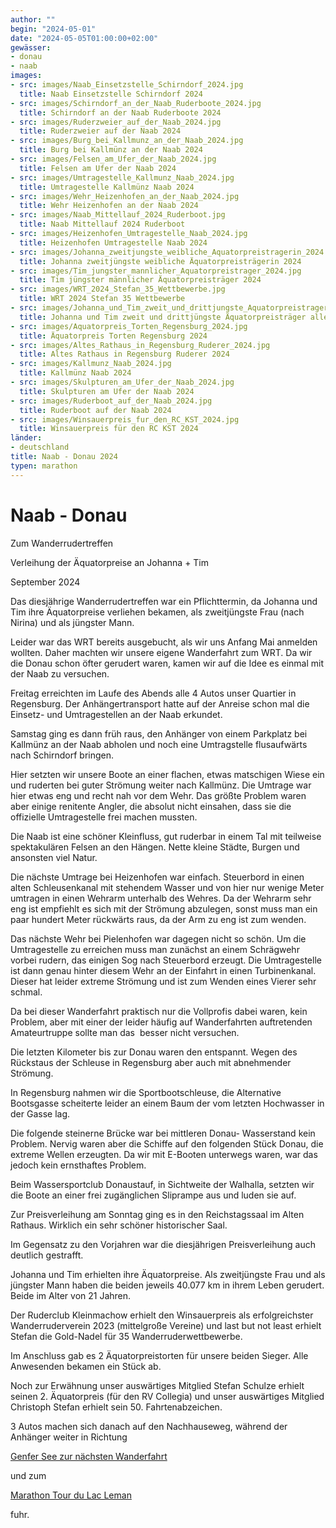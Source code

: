 ```yaml
---
author: ""
begin: "2024-05-01"
date: "2024-05-05T01:00:00+02:00"
gewässer:
- donau
- naab
images:
- src: images/Naab_Einsetzstelle_Schirndorf_2024.jpg
  title: Naab Einsetzstelle Schirndorf 2024
- src: images/Schirndorf_an_der_Naab_Ruderboote_2024.jpg
  title: Schirndorf an der Naab Ruderboote 2024
- src: images/Ruderzweier_auf_der_Naab_2024.jpg
  title: Ruderzweier auf der Naab 2024
- src: images/Burg_bei_Kallmunz_an_der_Naab_2024.jpg
  title: Burg bei Kallmünz an der Naab 2024
- src: images/Felsen_am_Ufer_der_Naab_2024.jpg
  title: Felsen am Ufer der Naab 2024
- src: images/Umtragestelle_Kallmunz_Naab_2024.jpg
  title: Umtragestelle Kallmünz Naab 2024
- src: images/Wehr_Heizenhofen_an_der_Naab_2024.jpg
  title: Wehr Heizenhofen an der Naab 2024
- src: images/Naab_Mittellauf_2024_Ruderboot.jpg
  title: Naab Mittellauf 2024 Ruderboot
- src: images/Heizenhofen_Umtragestelle_Naab_2024.jpg
  title: Heizenhofen Umtragestelle Naab 2024
- src: images/Johanna_zweitjungste_weibliche_Aquatorpreistragerin_2024.jpg
  title: Johanna zweitjüngste weibliche Äquatorpreisträgerin 2024
- src: images/Tim_jungster_mannlicher_Aquatorpreistrager_2024.jpg
  title: Tim jüngster männlicher Äquatorpreisträger 2024
- src: images/WRT_2024_Stefan_35_Wettbewerbe.jpg
  title: WRT 2024 Stefan 35 Wettbewerbe
- src: images/Johanna_und_Tim_zweit_und_drittjungste_Aquatorpreistrager_aller_Zeiten_2024.jpg
  title: Johanna und Tim zweit und drittjüngste Äquatorpreisträger aller Zeiten 2024
- src: images/Aquatorpreis_Torten_Regensburg_2024.jpg
  title: Äquatorpreis Torten Regensburg 2024
- src: images/Altes_Rathaus_in_Regensburg_Ruderer_2024.jpg
  title: Altes Rathaus in Regensburg Ruderer 2024
- src: images/Kallmunz_Naab_2024.jpg
  title: Kallmünz Naab 2024
- src: images/Skulpturen_am_Ufer_der_Naab_2024.jpg
  title: Skulpturen am Ufer der Naab 2024
- src: images/Ruderboot_auf_der_Naab_2024.jpg
  title: Ruderboot auf der Naab 2024
- src: images/Winsauerpreis_fur_den_RC_KST_2024.jpg
  title: Winsauerpreis für den RC KST 2024
länder:
- deutschland
title: Naab - Donau 2024
typen: marathon
---
```


# Naab - Donau


Zum Wanderrudertreffen

Verleihung der Äquatorpreise an Johanna + Tim

September 2024

Das diesjährige Wanderrudertreffen war ein Pflichttermin, da Johanna und Tim ihre Äquatorpreise verliehen bekamen, als zweitjüngste Frau (nach Nirina) und als jüngster Mann.

Leider war das WRT bereits ausgebucht, als wir uns Anfang Mai anmelden wollten. Daher machten wir unsere eigene Wanderfahrt zum WRT. Da wir die Donau schon öfter gerudert waren, kamen wir auf die Idee es einmal mit der Naab zu versuchen.

Freitag erreichten im Laufe des Abends alle 4 Autos unser Quartier in Regensburg. Der Anhängertransport hatte auf der Anreise schon mal die Einsetz- und Umtragestellen an der Naab erkundet.

Samstag ging es dann früh raus, den Anhänger von einem Parkplatz bei Kallmünz an der Naab abholen und noch eine Umtragstelle flusaufwärts nach Schirndorf bringen.

Hier setzten wir unsere Boote an einer flachen, etwas matschigen Wiese ein und ruderten bei guter Strömung weiter nach Kallmünz. Die Umtrage war hier etwas eng und recht nah vor dem Wehr. Das größte Problem waren aber einige renitente Angler, die absolut nicht einsahen, dass sie die offizielle Umtragestelle frei machen mussten.

Die Naab ist eine schöner Kleinfluss, gut ruderbar in einem Tal mit teilweise spektakulären Felsen an den Hängen. Nette kleine Städte, Burgen und ansonsten viel Natur.

Die nächste Umtrage bei Heizenhofen war einfach. Steuerbord in einen alten Schleusenkanal mit stehendem Wasser und von hier nur wenige Meter umtragen in einen Wehrarm unterhalb des Wehres. Da der Wehrarm sehr eng ist empfiehlt es sich mit der Strömung abzulegen, sonst muss man ein paar hundert Meter rückwärts raus, da der Arm zu eng ist zum wenden.

Das nächste Wehr bei Pielenhofen war dagegen nicht so schön. Um die Umtragestelle zu erreichen muss man zunächst an einem Schrägwehr vorbei rudern, das einigen Sog nach Steuerbord erzeugt. Die Umtragestelle ist dann genau hinter diesem Wehr an der Einfahrt in einen Turbinenkanal. Dieser hat leider extreme Strömung und ist zum Wenden eines Vierer sehr schmal.

Da bei dieser Wanderfahrt praktisch nur die Vollprofis dabei waren, kein Problem, aber mit einer der leider häufig auf Wanderfahrten auftretenden Amateurtruppe sollte man das  besser nicht versuchen.

Die letzten Kilometer bis zur Donau waren den entspannt. Wegen des Rückstaus der Schleuse in Regensburg aber auch mit abnehmender Strömung.

In Regensburg nahmen wir die Sportbootschleuse, die Alternative Bootsgasse scheiterte leider an einem Baum der vom letzten Hochwasser in der Gasse lag.

Die folgende steinerne Brücke war bei mittleren Donau- Wasserstand kein Problem. Nervig waren aber die Schiffe auf den folgenden Stück Donau, die extreme Wellen erzeugten. Da wir mit E-Booten unterwegs waren, war das jedoch kein ernsthaftes Problem.

Beim Wassersportclub Donaustauf, in Sichtweite der Walhalla, setzten wir die Boote an einer frei zugänglichen Sliprampe aus und luden sie auf.

Zur Preisverleihung am Sonntag ging es in den Reichstagssaal im Alten Rathaus. Wirklich ein sehr schöner historischer Saal.

Im Gegensatz zu den Vorjahren war die diesjährigen Preisverleihung auch deutlich gestrafft.

Johanna und Tim erhielten ihre Äquatorpreise. Als zweitjüngste Frau und als jüngster Mann haben die beiden jeweils 40.077 km in ihrem Leben gerudert. Beide im Alter von 21 Jahren.

Der Ruderclub Kleinmachow erhielt den Winsauerpreis als erfolgreichster Wanderruderverein 2023 (mittelgroße Vereine) und last but not least erhielt Stefan die Gold-Nadel für 35 Wanderruderwettbewerbe.

Im Anschluss gab es 2 Äquatorpreistorten für unsere beiden Sieger. Alle Anwesenden bekamen ein Stück ab.

Noch zur Erwähnung unser auswärtiges Mitglied Stefan Schulze erhielt seinen 2. Äquatorpreis (für den RV Collegia) und unser auswärtiges Mitglied Christoph Stefan erhielt sein 50. Fahrtenabzeichen.

3 Autos machen sich danach auf den Nachhauseweg, während der Anhänger weiter in Richtung

[Genfer See zur nächsten Wanderfahrt](/berichte/2024/genfer_see_wanderfahrt_2024)

und zum

[Marathon Tour du Lac Leman](/berichte/2024/tour_du_lac_leman_20241)

fuhr.
